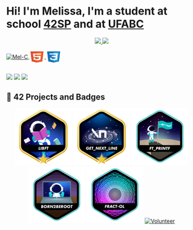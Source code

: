 # Hi! I'm Melissa, I'm a student at school [42SP](https://www.42sp.org.br/) and at [UFABC](https://www.ufabc.edu.br)
<div align="center">
  <a href="https://github.com/MelTami">
  <img height="180em" src="https://github-readme-stats.vercel.app/api?username=MelTami&show_icons=true&theme=dracula&include_all_commits=true&count_private=true"/>
  <img height="180em" src="https://github-readme-stats.vercel.app/api/top-langs/?username=MelTami&layout=compact&langs_count=7&theme=dracula"/>
</div>
<div style="display: inline_block"><br>
  <img align="center" alt="Mel-C" height="30" width="40" src="https://cdn.jsdelivr.net/gh/devicons/devicon/icons/c/c-original.svg">
  <img align="center" alt="Mel-HTML" height="30" width="40" src="https://raw.githubusercontent.com/devicons/devicon/master/icons/html5/html5-original.svg">
  <img align="center" alt="Mel-CSS" height="30" width="40" src="https://raw.githubusercontent.com/devicons/devicon/master/icons/css3/css3-original.svg">
</div>
  
  ##
 
<div> 
  <a href="https://instagram.com/melsinha_1" target="_blank"><img src="https://img.shields.io/badge/-Instagram-%23E4405F?style=for-the-badge&logo=instagram&logoColor=white" target="_blank"></a>
 <a href="https://www.linkedin.com/in/melissa-vavassori/" target="_blank"><img src="https://img.shields.io/badge/LinkedIn-0077B5?style=for-the-badge&logo=linkedin&logoColor=white" target="_blank"></a> 
  <a href = "mailto:melissa.vavassori@gmail.com"><img src="https://img.shields.io/badge/-Gmail-%23333?style=for-the-badge&logo=gmail&logoColor=white" target="_blank"></a>
</div>

## 🚀 42 Projects and Badges

<div align="center">

[![Libft](https://github.com/riceset/riceset/blob/main/42_badges/libftm.png)](https://github.com/MelTami/Libft)
[![GNL](https://github.com/riceset/riceset/blob/main/42_badges/get_next_linem.png)](https://github.com/MelTami/get_next_line)
[![ft_printf](https://github.com/riceset/riceset/blob/main/42_badges/ft_printfe.png)](https://github.com/MelTami/ft_printf)
[![B2B](https://github.com/riceset/riceset/blob/main/42_badges/born2beroote.png)](#)
[![fract-ol](https://github.com/riceset/riceset/blob/main/42_badges/fract-ole.png)](https://github.com/riceset/fract-ol)
[![Volunteer]()](#)

</div>
